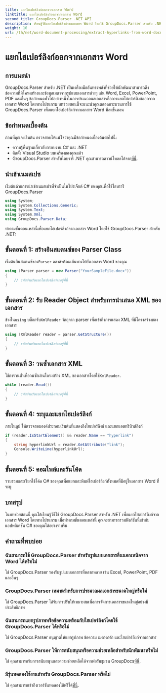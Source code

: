 ```yaml
---
title: แยกไฮเปอร์ลิงก์ออกจากเอกสาร Word
linktitle: แยกไฮเปอร์ลิงก์ออกจากเอกสาร Word
second_title: GroupDocs.Parser .NET API
description: เรียนรู้วิธีแยกไฮเปอร์ลิงก์จากเอกสาร Word โดยใช้ GroupDocs.Parser สำหรับ .NET คำแนะนำทีละขั้นตอนพร้อมตัวอย่างโค้ด
weight: 10
url: /th/net/word-document-processing/extract-hyperlinks-from-word-document/
---
```


# แยกไฮเปอร์ลิงก์ออกจากเอกสาร Word

## การแนะนำ
GroupDocs.Parser สำหรับ .NET เป็นเครื่องมืออันทรงพลังที่ช่วยให้นักพัฒนาสามารถดึงข้อความที่มีโครงสร้างและข้อมูลเมตาจากรูปแบบเอกสารต่างๆ เช่น Word, Excel, PowerPoint, PDF และอื่นๆ ข้อกำหนดทั่วไปอย่างหนึ่งในการประมวลผลเอกสารคือการแยกไฮเปอร์ลิงก์ออกจากเอกสาร Word โดยทางโปรแกรม บทช่วยสอนนี้จะแนะนำคุณตลอดกระบวนการใช้ GroupDocs.Parser เพื่อแยกไฮเปอร์ลิงก์จากเอกสาร Word ทีละขั้นตอน
## ข้อกำหนดเบื้องต้น
ก่อนที่คุณจะเริ่มต้น ตรวจสอบให้แน่ใจว่าคุณมีข้อกำหนดเบื้องต้นต่อไปนี้:
- ความรู้พื้นฐานเกี่ยวกับกรอบงาน C# และ .NET
- ติดตั้ง Visual Studio บนเครื่องของคุณแล้ว
-  GroupDocs.Parser สำหรับไลบรารี .NET คุณสามารถดาวน์โหลดได้จาก[ที่นี่](https://releases.groupdocs.com/parser/net/).
## นำเข้าเนมสเปซ
เริ่มต้นด้วยการนำเข้าเนมสเปซที่จำเป็นในโปรเจ็กต์ C# ของคุณเพื่อใช้ไลบรารี GroupDocs.Parser
```csharp
using System;
using System.Collections.Generic;
using System.Text;
using System.Xml;
using GroupDocs.Parser.Data;
```
ทำตามขั้นตอนเหล่านี้เพื่อแยกไฮเปอร์ลิงก์จากเอกสาร Word โดยใช้ GroupDocs.Parser สำหรับ .NET:
## ขั้นตอนที่ 1: สร้างอินสแตนซ์ของ Parser Class
 เริ่มต้นอินสแตนซ์ของ`Parser` คลาสพร้อมเส้นทางไปยังเอกสาร Word ของคุณ
```csharp
using (Parser parser = new Parser("YourSampleFile.docx"))
{
    // รหัสสำหรับแยกไฮเปอร์ลิงก์จะอยู่ที่นี่
}
```
## ขั้นตอนที่ 2: รับ Reader Object สำหรับการนำเสนอ XML ของเอกสาร
 ข้างใน`using` บล็อกรับ`XmlReader` วัตถุจาก parser เพื่อเข้าถึงการแสดง XML ที่มีโครงสร้างของเอกสาร
```csharp
using (XmlReader reader = parser.GetStructure())
{
    // รหัสสำหรับแยกไฮเปอร์ลิงก์จะอยู่ที่นี่
}
```
## ขั้นตอนที่ 3: วนซ้ำเอกสาร XML
ใช้การวนซ้ำเพื่อวนซ้ำผ่านโครงสร้าง XML ของเอกสารโดยใช้`XmlReader`.
```csharp
while (reader.Read())
{
    // รหัสสำหรับแยกไฮเปอร์ลิงก์จะอยู่ที่นี่
}
```
## ขั้นตอนที่ 4: ระบุและแยกไฮเปอร์ลิงก์
ภายในลูป ให้ตรวจสอบองค์ประกอบเริ่มต้นที่แสดงถึงไฮเปอร์ลิงก์ และแยกแอตทริบิวต์ลิงก์
```csharp
if (reader.IsStartElement() && reader.Name == "hyperlink")
{
    string hyperlinkUrl = reader.GetAttribute("link");
    Console.WriteLine(hyperlinkUrl);
}
```
## ขั้นตอนที่ 5: คอมไพล์และรันโค้ด
รวบรวมและเรียกใช้โค้ด C# ของคุณเพื่อแยกและพิมพ์ไฮเปอร์ลิงก์ทั้งหมดที่มีอยู่ในเอกสาร Word ที่ระบุ
## บทสรุป
ในบทช่วยสอนนี้ คุณได้เรียนรู้วิธีใช้ GroupDocs.Parser สำหรับ .NET เพื่อแยกไฮเปอร์ลิงก์จากเอกสาร Word โดยทางโปรแกรม เมื่อทำตามขั้นตอนเหล่านี้ คุณจะสามารถรวมฟังก์ชันนี้เข้ากับแอปพลิเคชัน C# ของคุณได้อย่างราบรื่น

## คำถามที่พบบ่อย
### ฉันสามารถใช้ GroupDocs.Parser สำหรับรูปแบบเอกสารอื่นนอกเหนือจาก Word ได้หรือไม่
ใช่ GroupDocs.Parser รองรับรูปแบบเอกสารที่หลากหลาย เช่น Excel, PowerPoint, PDF และอื่นๆ
### GroupDocs.Parser เหมาะสำหรับการประมวลผลเอกสารขนาดใหญ่หรือไม่
ใช่ GroupDocs.Parser ได้รับการปรับให้เหมาะสมเพื่อการจัดการเอกสารขนาดใหญ่อย่างมีประสิทธิภาพ
### ฉันสามารถแยกรูปภาพหรือข้อความพร้อมกับไฮเปอร์ลิงก์โดยใช้ GroupDocs.Parser ได้หรือไม่
ใช่ GroupDocs.Parser อนุญาตให้แยกรูปภาพ ข้อความ เมตาดาต้า และไฮเปอร์ลิงก์จากเอกสาร
### GroupDocs.Parser ให้การสนับสนุนหรือความช่วยเหลือสำหรับนักพัฒนาหรือไม่
 ใช่ คุณสามารถรับการสนับสนุนและความช่วยเหลือได้จากฟอรัมชุมชน GroupDocs[ที่นี่](https://forum.groupdocs.com/c/parser/17).
### มีรุ่นทดลองใช้งานสำหรับ GroupDocs.Parser หรือไม่
 ใช่ คุณสามารถเข้าถึงเวอร์ชันทดลองใช้ฟรีได้[ที่นี่](https://releases.groupdocs.com/).
